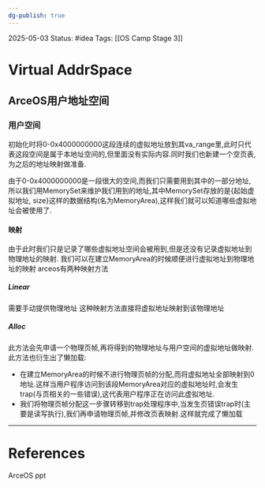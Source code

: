 ```yaml
---
dg-publish: true
---
```

2025-05-03
Status: #idea
Tags: [[OS Camp Stage 3]]

# Virtual AddrSpace

## ArceOS用户地址空间
### 用户空间
初始化时将0-0x4000000000这段连续的虚拟地址放到其va_range里,此时只代表这段空间是属于本地址空间的,但里面没有实际内容.同时我们也新建一个空页表,为之后的地址映射做准备.

由于0-0x4000000000是一段很大的空间,而我们只需要用到其中的一部分地址,所以我们用MemorySet来维护我们用到的地址,其中MemorySet存放的是{起始虚拟地址, size}这样的数据结构(名为MemoryArea),这样我们就可以知道哪些虚拟地址会被使用了.

#### 映射
由于此时我们只是记录了哪些虚拟地址空间会被用到,但是还没有记录虚拟地址到物理地址的映射.
我们可以在建立MemoryArea的时候顺便进行虚拟地址到物理地址的映射
arceos有两种映射方法
##### Linear
需要手动提供物理地址
这种映射方法直接将虚拟地址映射到该物理地址
##### Alloc
此方法会先申请一个物理页帧,再将得到的物理地址与用户空间的虚拟地址做映射.
此方法也衍生出了懒加载:
- 在建立MemoryArea的时候不进行物理页帧的分配,而将虚拟地址全部映射到0地址.这样当用户程序访问到该段MemoryArea对应的虚拟地址时,会发生trap(与页相关的一些错误),这代表用户程序正在访问此虚拟地址.
- 我们将物理页帧分配这一步骤转移到trap处理程序中,当发生页错误trap时(主要是读写执行),我们再申请物理页帧,并修改页表映射.这样就完成了懒加载





___
# References
ArceOS ppt